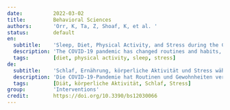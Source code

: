 ```yaml
---
date:          2022-03-02
title:         Behavioral Sciences
authors:       'Orr, K, Ta, Z, Shoaf, K, et al. '
status:        default
en:
  subtitle:    'Sleep, Diet, Physical Activity, and Stress during the COVID-19 Pandemic: A Qualitative Analysis'
  description: 'The COVID-19 pandemic has changed routines and habits, raising stress and anxiety levels of individuals worldwide. The goal of this qualitative study was to advance the understanding of how pandemic-related changes affected sleep, diet, physical activity (PA), and stress among adults. We conducted semi-structured, qualitative interviews with 185 participants and selected 33 interviews from a represented sample based on age, race, and gender for coding and analysis of themes. After coding for thematic analysis, results demonstrated four primary themes: sleep, diet, PA, and stress. Sleep sub-themes such as poorer sleep quality were reported by 36% of our participants, and 12% reported increased an frequency of vivid dreams and nightmares. PA was decreased in 52% of our participants, while 33% experienced an increase and 15% experienced no change in PA. Participants also reported having an improved diet, mostly among women. Stress was elevated in 79% of our participants and was more likely to be discussed by women. Many participants reported how stress was involved in precipitating health behavior change, especially for sleep. Increased stress was also linked to elevated anxiety and depression among participants. The results of this qualitative study demonstrate how managing stress could have a beneficial effect on promoting health behaviors and mental health during the COVID-19 pandemic and beyond. '
  tags:        [diet, physical activity, sleep, stress]
de:
  subtitle:    'Schlaf, Ernährung, körperliche Aktivität und Stress während der COVID-19-Pandemie: Eine qualitative Analyse'
  description: 'Die COVID-19-Pandemie hat Routinen und Gewohnheiten verändert und das Stress- und Angstniveau der Menschen weltweit erhöht. Ziel dieser qualitativen Studie war es, das Verständnis dafür zu verbessern, wie sich pandemiebedingte Veränderungen auf Schlaf, Ernährung, körperliche Aktivität (PA) und Stress bei Erwachsenen auswirken. Wir führten halbstrukturierte, qualitative Interviews mit 185 Teilnehmern durch und wählten 33 Interviews aus einer nach Alter, Rasse und Geschlecht repräsentativen Stichprobe für die Kodierung und Analyse der Themen aus. Nach der Kodierung für die thematische Analyse zeigten die Ergebnisse vier Hauptthemen: Schlaf, Ernährung, PA und Stress. 36 % der Teilnehmer berichteten über eine schlechtere Schlafqualität und 12 % über eine erhöhte Häufigkeit von lebhaften Träumen und Albträumen. Die körperliche Aktivität nahm bei 52 % der Teilnehmer ab, während sie bei 33 % zunahm und bei 15 % unverändert blieb. Die Teilnehmer berichteten auch über eine verbesserte Ernährung, vor allem die Frauen. Stress war bei 79 % der Teilnehmer erhöht und wurde eher von Frauen angesprochen. Viele Teilnehmer berichteten, dass Stress zu einer Änderung des Gesundheitsverhaltens beiträgt, insbesondere beim Schlafen. Erhöhter Stress wurde auch mit erhöhter Angst und Depression bei den Teilnehmern in Verbindung gebracht. Die Ergebnisse dieser qualitativen Studie zeigen, wie sich der Umgang mit Stress positiv auf die Förderung des Gesundheitsverhaltens und der psychischen Gesundheit während der COVID-19-Pandemie und darüber hinaus auswirken könnte.' 
  tags:        [Diät, körperliche Aktivität, Schlaf, Stress]
group:         'Interventions'
credit:        https://doi.org/10.3390/bs12030066
---
```

